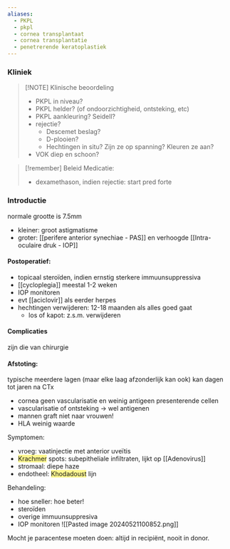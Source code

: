 ```yaml
---
aliases:
  - PKPL
  - pkpl
  - cornea transplantaat
  - cornea transplantatie
  - penetrerende keratoplastiek
---
```

### Kliniek 

> [!NOTE] Klinische beoordeling
> - PKPL in niveau?
> - PKPL helder? (of ondoorzichtigheid, ontsteking, etc)
> - PKPL aankleuring? Seidell?
> - rejectie?
> 	- Descemet beslag?
> 	- D-plooien?
> 	- Hechtingen in situ? Zijn ze op spanning? Kleuren ze aan?
> - VOK diep en schoon?

> [!remember] Beleid
> Medicatie:
> - dexamethason, indien rejectie: start pred forte

### Introductie
normale grootte is 7.5mm
- kleiner: groot astigmatisme
- groter: [[perifere anterior synechiae - PAS]] en verhoogde [[Intra-oculaire druk - IOP]]

#### Postoperatief:
- topicaal steroïden, indien ernstig sterkere immuunsuppressiva
- [[cycloplegia]] meestal 1-2 weken 
- IOP monitoren
- evt [[aciclovir]] als eerder herpes
- hechtingen verwijderen: 12-18 maanden als alles goed gaat
	- los of kapot: z.s.m. verwijderen
#### Complicaties 
zijn die van chirurgie

#### Afstoting: 
typische meerdere lagen (maar elke laag afzonderlijk kan ook)
kan dagen tot jaren na CTx
- cornea geen vascularisatie en weinig antigeen presenterende cellen
- vascularisatie of ontsteking -> wel antigenen
- mannen graft niet naar vrouwen!
- HLA weinig waarde

Symptomen:
- vroeg: vaatinjectie met anterior uveïtis
- <span style="background:#fff88f">Krachmer</span> spots: subepitheliale infiltraten, lijkt op [[Adenovirus]] 
- stromaal: diepe haze
- endotheel: <span style="background:#fff88f">Khodadoust</span> lijn

Behandeling:
- hoe sneller: hoe beter!
- steroïden
- overige immuunsuppresiva
- IOP monitoren
![[Pasted image 20240521100852.png]]

Mocht je paracentese moeten doen: altijd in recipiënt, nooit in donor. 